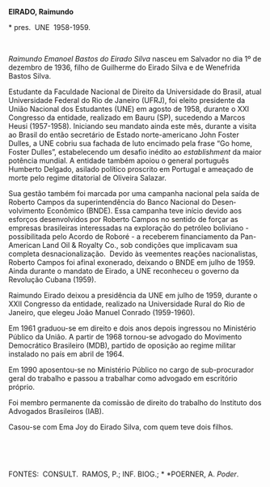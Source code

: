 **EIRADO, Raimundo**

\* pres.  UNE  1958-1959.

 

*Raimundo Emanoel Bastos do Eirado Silva* nasceu em Salvador no dia 1º
de dezembro de 1936, filho de Guilherme do Eirado Silva e de Wenefrida
Bastos Silva.

Estudante da Faculdade Nacional de Direito da Universidade do Brasil,
atual Universidade Federal do Rio de Janeiro (UFRJ), foi eleito
presidente da União Nacional dos Estudantes (UNE) em agosto de 1958,
durante o XXI Congresso da entidade, realizado em Bauru (SP), sucedendo
a Marcos Heusi (1957-1958). Iniciando seu mandato ainda este mês,
durante a visita ao Brasil do então secretário de Estado norte-americano
John Foster Dulles, a UNE cobriu sua fachada de luto encimado pela frase
“Go home, Foster Dulles”, estabelecendo um desafio inédito ao
*establishment* da maior potência mundial. A entidade também apoiou o
general português Humberto Delgado, asilado político proscrito em
Portugal e ameaçado de morte pelo regime ditatorial de Oliveira Salazar.

Sua gestão também foi marcada por uma campanha nacional pela saída de
Roberto Campos da su­perintendência do Banco Nacional do
Desen­volvimento Econômico (BNDE). Essa campa­nha teve início devido aos
esforços desenvolvi­dos por Roberto Campos no sentido de forçar as
empresas brasileiras interessadas na explo­ração do petróleo boliviano -
possibilitada pelo Acordo de Roboré - a receberem finan­ciamento da
Pan-American Land Oil & Royal­ty Co., sob condições que implicavam sua
completa desnacionalização.  Devido às vee­mentes reações nacionalistas,
Roberto Cam­pos foi afinal exonerado, deixando o BNDE em julho de 1959.
Ainda durante o mandato de Eirado, a UNE reconheceu o governo da
Revolução Cubana (1959).

Raimundo Eirado deixou a presidência da UNE em julho de 1959, durante o
XXII Congresso da entidade, realizado na Universidade Rural do Rio de
Janeiro, que elegeu João Manuel Con­rado (1959-1960).

Em 1961 graduou-se em direito e dois anos depois ingressou no Ministério
Público da União. A partir de 1968 tornou-se advogado do Movimento
Democrático Brasi­leiro (MDB), partido de oposição ao regime militar
instalado no país em abril de 1964.

Em 1990 aposentou-se no Ministério Público no cargo de sub-procurador
geral do trabalho e passou a trabalhar como advogado em escritório
próprio.

Foi membro permanente da comissão de direito do trabalho do Instituto
dos Advogados Brasileiros (IAB).

Casou-se com Ema Joy do Eirado Silva, com quem teve dois filhos.

 

 

FONTES:  CONSULT.  RAMOS, P.; INF. BIOG.; * *POER­NER, A. *Poder*.
